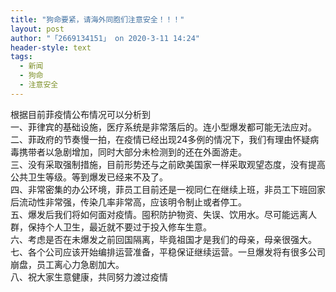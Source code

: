 ```yaml
---
title: "狗命要紧，请海外同胞们注意安全！！！"
layout: post
author: "「2669134151」 on 2020-3-11 14:24"
header-style: text
tags:
  - 新闻
  - 狗命
  - 注意安全
---
```


<head></head>
<body>
  根据目前菲疫情公布情况可以分析到
 <br> 一、菲律宾的基础设施，医疗系统是非常落后的。连小型爆发都可能无法应对。
 <br> 二、菲政府的节奏慢一拍，在疫情已经出现24多例的情况下，我们有理由怀疑病毒携带者以急剧增加，同时大部分未检测到的还在外面游走。
 <br> 三、没有采取强制措施，目前形势还与之前欧美国家一样采取观望态度，没有提高公共卫生等级。等到爆发已经来不及了。
 <br> 四、非常密集的办公环境，菲员工目前还是一视同仁在继续上班，非员工下班回家后流动性非常强，传染几率非常高，应该明令制止或者停工。
 <br> 五、爆发后我们将如何面对疫情。囤积防护物资、失误、饮用水。尽可能远离人群，保持个人卫生，最近就不要过于投入修车生意。
 <br> 六、考虑是否在未爆发之前回国隔离，毕竟祖国才是我们的母亲，母亲很强大。
 <br> 七、各个公司应该开始编排运营准备，平稳保证继续运营。一旦爆发将有很多公司崩盘，员工离心力急剧加大。
 <br> 八、祝大家生意健康，共同努力渡过疫情
 <br> 
 <br> 
 <br> 
 <br>
</body>


